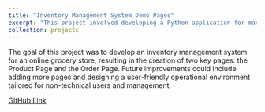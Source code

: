 ```yaml
---
title: "Inventory Management System Demo Pages"
excerpt: "This project involved developing a Python application for managing inventory in an online grocery store, featuring functionality to connect to a custom MySQL database and present operational pages on the web.<br/><img src='/images/Dashboard Page.png'>"
collection: projects
---
```


The goal of this project was to develop an inventory management system for an online grocery store, resulting in the creation of two key pages: the Product Page and the Order Page. Future improvements could include adding more pages and designing a user-friendly operational environment tailored for non-technical users and management.

[GitHub Link](https://github.com/sharminhossainbd/Inventory-Management-System)
